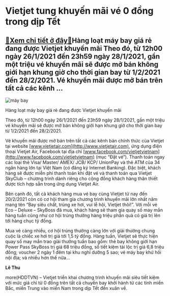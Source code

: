 Vietjet tung khuyến mãi vé 0 đồng trong dịp Tết
===============================================

[:gift:Xem chi tiết ở đây:gift:](https://hddtvn.com/vietjet-tung-khuyen-mai-ve-0-dong-trong-dip-tet/)Hàng loạt máy bay giá rẻ đang được Vietjet khuyến mãi Theo đó, từ 12h00 ngày 26/1/2021 đến 23h59 ngày 28/1/2021, gần một triệu vé khuyến mãi sẽ được mở bán không giới hạn khung giờ cho thời gian bay từ 1/2/2021 đến 28/2/2021. Vé khuyến mãi được mở bán trên tất cả các kênh …
----------------------------------------------------------------------------------------------------------------------------------------------------------------------------------------------------------------------------------------------------------------------------------





![máy bay](https://hddtvn.com/wp-content/uploads/2021/01/2013_Vietjet_-_Promotion_4.jpg "máy bay")


Hàng loạt máy bay giá rẻ đang được Vietjet khuyến mãi



Theo đó, từ 12h00 ngày 26/1/2021 đến 23h59 ngày 28/1/2021, gần một triệu vé khuyến mãi sẽ được mở bán không giới hạn khung giờ cho thời gian bay từ 1/2/2021 đến 28/2/2021.


Vé khuyến mãi được mở bán trên tất cả các kênh bán chính thức của Vietjet tại website [www.vietjetair.com](http://www.vietjetair.com), ứng dụng điện thoại Vietjet Air, Facebook tại địa chỉ [www.facebook.com/vietjetvietnam](http://www.facebook.com/vietjetvietnam) (mục “Đặt vé”). Thanh toán ngay các loại thẻ Visa/ Master/ AMEX/ JCB/ KCP/ UnionPay và thẻ ATM của 34 ngân hàng lớn tại Việt Nam (có đăng ký Internet Banking). Đặc biệt, khách hàng sẽ được miễn phí thanh toán khi đặt vé và thanh toán qua Vietjet SkyClub – chương trình dành riêng cho cộng đồng khách hàng thân thiết được tích hợp sẵn trong ứng dụng Vietjet Air.


Bên cạnh đó, tất cả khách hàng mua vé bay cùng Vietjet từ nay đến 20/2/2021 còn có cơ hội tham gia chương trình khuyến mãi lớn nhất năm mang tên “Bay siêu chất, trúng xe hơi, vui lễ hội, Vietjet thôi!”. Với mỗi vé Eco – Deluxe – SkyBoss đã mua, khách hàng sẽ tham gia quay số may mắn hàng tuần cũng như cơ hội trúng thưởng hàng triệu phần quà có giá trị lên tới hàng chục tỷ đồng.


Mua vé càng nhiều, cơ hội trúng thưởng càng lớn với giải thưởng chung cuộc là chiếc xe hơi trị giá tới 1,5 tỷ đồng. Hàng tuần, Vietjet sẽ thực hiện quay số may mắn trao giải thưởng tuần bao gồm: thẻ bay không giới hạn Power Pass SkyBoss trị giá 68 triệu đồng, sổ tiết kiệm tài lộc trị giá 6,8 triệu đồng; voucher 2 ngày 1 đêm tại khu nghỉ dưỡng 5 sao; vé máy bay khứ hồi nội địa; và nhiều hơn thế nữa…




**Lê Thu**



more(HDDTVN) – Vietjet triển khai chương trình khuyến mãi siêu tiết kiệm với mức giá chỉ từ 0 đồng trên tất cả chuyến bay khởi hành từ các tỉnh miền Bắc, miền Trung vào miền Nam trong dịp Tết đến xuân về.

